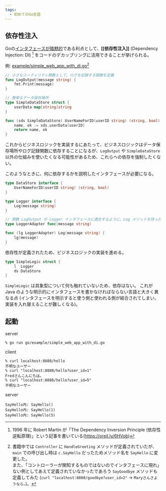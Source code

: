 ```yaml
---
tags:
  - 初めてのGo言語
---
```


## 依存性注入

Goの[インタフェースが暗黙的](Goのインタフェース.md#Goのインタフェースは「暗黙的」)である利点として、**[[依存性注入]]** (Dependency Injection: DI) [^2025-01-01-151727] をコードのデカップリングに活用できることが挙げられる。

[^2025-01-01-151727]: 1996 年に Robert Martin が「The Dependency Inversion Principle (依存性逆転原理)」という記事を書いている(https://oreil.ly/6HVob)

例: [example/simple_web_app_with_di.go](example/simple_web_app_with_di.go)[^2025-01-01-153626]

[^2025-01-01-153626]: 書籍中では `Controller` に `HandleGreeting` メソッドが定義されていたが、`main` での呼び出し時は `c.SayHello` だったためメソッド名を `SayHello` に変更した。<br>また、「コントローラーが関知するものではないのでインタフェースに現れ」ない例としてあえて定義されていなかったであろう `SayGoodbye` メソッドも定義してみた (`curl "localhost:8080/goodbye?user_id=2"` → `Maryさんさようなら。`)。


```go
// 小さなユーティリティ関数として、ログを記録する関数を定義
func LogOutput(message string) {
	fmt.Print(message)
}

// 簡単なデータ保存場所
type SimpleDataStore struct {
	userData map[string]string
}

func (sds SimpleDataStore) UserNameForID(userID string) (string, bool) {
	name, ok := sds.userData[userID]
	return name, ok
}
```

これからビジネスロジックを実装するにあたって、ビジネスロジックはデータ保存場所やログ記録関数に依存することになるが、`LogOutput` や `SimpleDataStore` 以外の仕組みを使いたくなる可能性があるため、これらへの依存を強制したくない。

このようなときに、何に依存するかを説明したインタフェースが必要になる。

```go
type DataStore interface {
	UserNameForID(userID string) (string, bool)
}

type Logger interface {
	Log(message string)
}

// 関数 LogOutput が Logger インタフェースに適合するように、Log メソッドを持った関数型を定義
type LoggerAdapter func(message string)

func (lg LoggerAdapter) Log(message string) {
	lg(message)
}
```

依存性が定義されたため、ビジネスロジックの実装を進める。

```go
type SimpleLogic struct {
	l  Logger
	ds DataStore
}
```

`SimpleLogic` は具象型について何も触れていないため、依存はない。
これが Java のような明示的にインタフェースを書かなければならない言語と大きく異なる点 (インタフェースを明示すると使う側と使われる側が結合されてしまい、実装を入れ替えることが難しくなる)。

## 起動

server
```shell
% go run go/example/simple_web_app_with_di.go
```

client
```shell
% curl localhost:8080/hello
不明なユーザー
% curl "localhost:8080/hello?user_id=1"
Fredさんこんにちは。
% curl "localhost:8080/hello?user_id=5"
不明なユーザー
```

server
```shell
SayHello内: SayHello()
SayHello内: SayHello(1)
SayHello内: SayHello(5)
```
